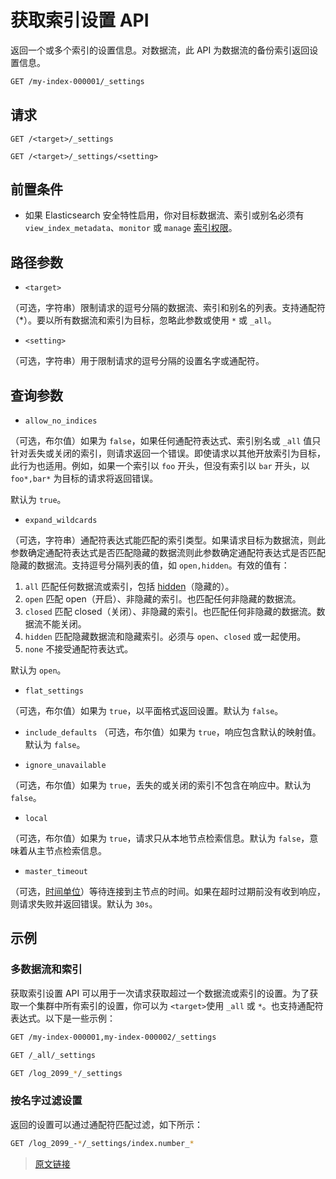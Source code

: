 # 获取索引设置 API

返回一个或多个索引的设置信息。对数据流，此 API 为数据流的备份索引返回设置信息。

```bash
GET /my-index-000001/_settings
```

## 请求

`GET /<target>/_settings`

`GET /<target>/_settings/<setting>`

## 前置条件

- 如果 Elasticsearch 安全特性启用，你对目标数据流、索引或别名必须有 `view_index_metadata`、`monitor` 或 `manage` [索引权限](/secure_the_elastic_statck/user_authorization/security_privileges?id=索引权限)。

## 路径参数

- `<target>`

（可选，字符串）限制请求的逗号分隔的数据流、索引和别名的列表。支持通配符（*）。要以所有数据流和索引为目标，忽略此参数或使用 `*` 或 `_all`。

- `<setting>`

（可选，字符串）用于限制请求的逗号分隔的设置名字或通配符。

## 查询参数

- `allow_no_indices`

（可选，布尔值）如果为 `false`，如果任何通配符表达式、索引别名或 `_all` 值只针对丢失或关闭的索引，则请求返回一个错误。即使请求以其他开放索引为目标，此行为也适用。例如，如果一个索引以 `foo` 开头，但没有索引以 `bar` 开头，以 `foo*,bar*` 为目标的请求将返回错误。

默认为 `true`。

- `expand_wildcards`

（可选，字符串）通配符表达式能匹配的索引类型。如果请求目标为数据流，则此参数确定通配符表达式是否匹配隐藏的数据流则此参数确定通配符表达式是否匹配隐藏的数据流。支持逗号分隔列表的值，如 `open,hidden`。有效的值有：

1. `all`
匹配任何数据流或索引，包括 [hidden](/rest_apis/api_convention/multi_target_syntax?id=隐藏数据流和索引)（隐藏的）。
2. `open`
匹配 open（开启）、非隐藏的索引。也匹配任何非隐藏的数据流。
3. `closed`
匹配 closed（关闭）、非隐藏的索引。也匹配任何非隐藏的数据流。数据流不能关闭。
4. `hidden`
匹配隐藏数据流和隐藏索引。必须与 `open`、`closed` 或一起使用。
5. `none`
不接受通配符表达式。

默认为 `open`。

- `flat_settings`

（可选，布尔值）如果为 `true`，以平面格式返回设置。默认为 `false`。

- `include_defaults`
（可选，布尔值）如果为 `true`，响应包含默认的映射值。默认为 `false`。

- `ignore_unavailable`

（可选，布尔值）如果为 `true`，丢失的或关闭的索引不包含在响应中。默认为 `false`。

- `local`

（可选，布尔值）如果为 `true`，请求只从本地节点检索信息。默认为 `false`，意味着从主节点检索信息。

- `master_timeout`

（可选，[时间单位](/rest_apis/api_convention/common_options?id=时间单位)）等待连接到主节点的时间。如果在超时过期前没有收到响应，则请求失败并返回错误。默认为 `30s`。

## 示例

### 多数据流和索引

获取索引设置 API 可以用于一次请求获取超过一个数据流或索引的设置。为了获取一个集群中所有索引的设置，你可以为 `<target>`使用 `_all` 或 `*`。也支持通配符表达式。以下是一些示例：

```bash
GET /my-index-000001,my-index-000002/_settings

GET /_all/_settings

GET /log_2099_*/_settings
```

### 按名字过滤设置

返回的设置可以通过通配符匹配过滤，如下所示：

```bash
GET /log_2099_-*/_settings/index.number_*
```

> [原文链接](https://www.elastic.co/guide/en/elasticsearch/reference/current/indices-get-settings.html)
